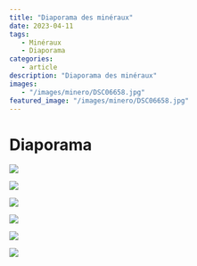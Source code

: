 ```yaml
---
title: "Diaporama des minéraux"
date: 2023-04-11
tags: 
   - Minéraux
   - Diaporama
categories:
   - article
description: "Diaporama des minéraux"
images:
   - "/images/minero/DSC06658.jpg"
featured_image: "/images/minero/DSC06658.jpg"
---
```


# Diaporama

![](/images/minero/DSC06658.jpg) 

![](/images/minero/DSC06657.jpg) 

![](/images/minero/DSC06413.jpg) 

![](/images/minero/DSC06417.jpg) 

![](/images/minero/DSC06420.jpg) 

![](/images/minero/DSC09493.jpg) 


